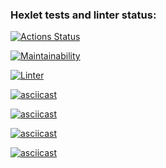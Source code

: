 ### Hexlet tests and linter status:
[![Actions Status](https://github.com/Alexey060191/frontend-project-lvl1/workflows/hexlet-check/badge.svg)](https://github.com/Alexey060191/frontend-project-lvl1/actions)

[![Maintainability](https://api.codeclimate.com/v1/badges/a99a88d28ad37a79dbf6/maintainability)](https://codeclimate.com/github/codeclimate/codeclimate/maintainability)

[![Linter](https://github.com/Alexey060191/frontend-project-lvl1/workflows/Linter/badge.svg)](https://github.com/Alexey060191/frontend-project-lvl1/actions)

[![asciicast](https://asciinema.org/a/8a4Fyn1RKkVpgg1BV20HVUSgb.svg)](https://asciinema.org/a/8a4Fyn1RKkVpgg1BV20HVUSgb)

[![asciicast](https://asciinema.org/a/J0Kqqc8uhWOZUgAyK0mrESMyk.svg)](https://asciinema.org/a/J0Kqqc8uhWOZUgAyK0mrESMyk)

[![asciicast](https://asciinema.org/a/E0QjizYot15qm1DaGUm9gJMKz.svg)](https://asciinema.org/a/E0QjizYot15qm1DaGUm9gJMKz)

[![asciicast](https://asciinema.org/a/hPM98oSYB6H4tg3tsmWAjienO.svg)](https://asciinema.org/a/hPM98oSYB6H4tg3tsmWAjienO)


